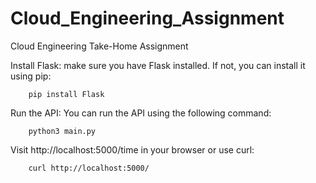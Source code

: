 # Cloud_Engineering_Assignment
Cloud Engineering Take-Home Assignment

Install Flask:
make sure you have Flask installed. If not, you can install it using pip:

        pip install Flask

Run the API:
You can run the API using the following command:

        python3 main.py
        
Visit http://localhost:5000/time in your browser or use curl:

        curl http://localhost:5000/
